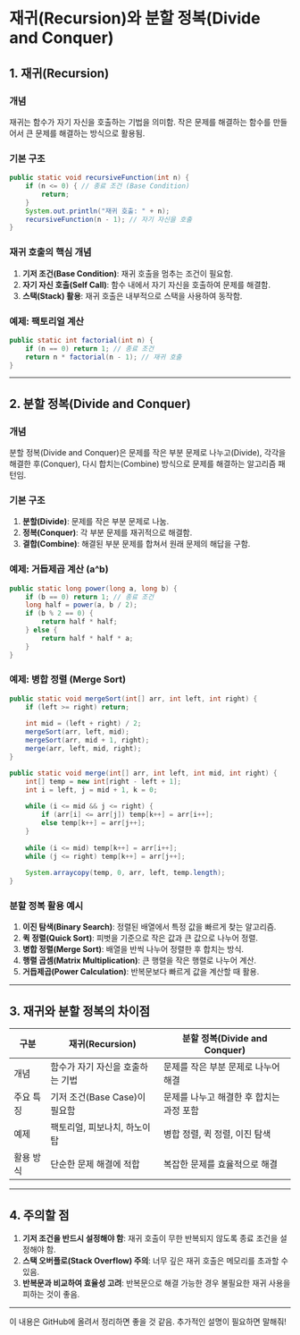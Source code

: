 # 재귀(Recursion)와 분할 정복(Divide and Conquer)

## 1. 재귀(Recursion)

### 개념
재귀는 함수가 자기 자신을 호출하는 기법을 의미함. 작은 문제를 해결하는 함수를 만들어서 큰 문제를 해결하는 방식으로 활용됨.

### 기본 구조
```java
public static void recursiveFunction(int n) {
    if (n <= 0) { // 종료 조건 (Base Condition)
        return;
    }
    System.out.println("재귀 호출: " + n);
    recursiveFunction(n - 1); // 자기 자신을 호출
}
```

### 재귀 호출의 핵심 개념
1. **기저 조건(Base Condition)**: 재귀 호출을 멈추는 조건이 필요함.
2. **자기 자신 호출(Self Call)**: 함수 내에서 자기 자신을 호출하여 문제를 해결함.
3. **스택(Stack) 활용**: 재귀 호출은 내부적으로 스택을 사용하여 동작함.

### 예제: 팩토리얼 계산
```java
public static int factorial(int n) {
    if (n == 0) return 1; // 종료 조건
    return n * factorial(n - 1); // 재귀 호출
}
```

---

## 2. 분할 정복(Divide and Conquer)

### 개념
분할 정복(Divide and Conquer)은 문제를 작은 부분 문제로 나누고(Divide), 각각을 해결한 후(Conquer), 다시 합치는(Combine) 방식으로 문제를 해결하는 알고리즘 패턴임.

### 기본 구조
1. **분할(Divide)**: 문제를 작은 부분 문제로 나눔.
2. **정복(Conquer)**: 각 부분 문제를 재귀적으로 해결함.
3. **결합(Combine)**: 해결된 부분 문제를 합쳐서 원래 문제의 해답을 구함.

### 예제: 거듭제곱 계산 (a^b)
```java
public static long power(long a, long b) {
    if (b == 0) return 1; // 종료 조건
    long half = power(a, b / 2);
    if (b % 2 == 0) {
        return half * half;
    } else {
        return half * half * a;
    }
}
```

### 예제: 병합 정렬 (Merge Sort)
```java
public static void mergeSort(int[] arr, int left, int right) {
    if (left >= right) return;
    
    int mid = (left + right) / 2;
    mergeSort(arr, left, mid);
    mergeSort(arr, mid + 1, right);
    merge(arr, left, mid, right);
}

public static void merge(int[] arr, int left, int mid, int right) {
    int[] temp = new int[right - left + 1];
    int i = left, j = mid + 1, k = 0;
    
    while (i <= mid && j <= right) {
        if (arr[i] <= arr[j]) temp[k++] = arr[i++];
        else temp[k++] = arr[j++];
    }
    
    while (i <= mid) temp[k++] = arr[i++];
    while (j <= right) temp[k++] = arr[j++];
    
    System.arraycopy(temp, 0, arr, left, temp.length);
}
```

### 분할 정복 활용 예시
1. **이진 탐색(Binary Search)**: 정렬된 배열에서 특정 값을 빠르게 찾는 알고리즘.
2. **퀵 정렬(Quick Sort)**: 피벗을 기준으로 작은 값과 큰 값으로 나누어 정렬.
3. **병합 정렬(Merge Sort)**: 배열을 반씩 나누어 정렬한 후 합치는 방식.
4. **행렬 곱셈(Matrix Multiplication)**: 큰 행렬을 작은 행렬로 나누어 계산.
5. **거듭제곱(Power Calculation)**: 반복문보다 빠르게 값을 계산할 때 활용.

---

## 3. 재귀와 분할 정복의 차이점
| 구분 | 재귀(Recursion) | 분할 정복(Divide and Conquer) |
|------|---------------|----------------------------|
| 개념 | 함수가 자기 자신을 호출하는 기법 | 문제를 작은 부분 문제로 나누어 해결 |
| 주요 특징 | 기저 조건(Base Case)이 필요함 | 문제를 나누고 해결한 후 합치는 과정 포함 |
| 예제 | 팩토리얼, 피보나치, 하노이 탑 | 병합 정렬, 퀵 정렬, 이진 탐색 |
| 활용 방식 | 단순한 문제 해결에 적합 | 복잡한 문제를 효율적으로 해결 |

---

## 4. 주의할 점
1. **기저 조건을 반드시 설정해야 함**: 재귀 호출이 무한 반복되지 않도록 종료 조건을 설정해야 함.
2. **스택 오버플로(Stack Overflow) 주의**: 너무 깊은 재귀 호출은 메모리를 초과할 수 있음.
3. **반복문과 비교하여 효율성 고려**: 반복문으로 해결 가능한 경우 불필요한 재귀 사용을 피하는 것이 좋음.

---

이 내용은 GitHub에 올려서 정리하면 좋을 것 같음. 추가적인 설명이 필요하면 말해줘!
